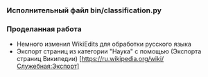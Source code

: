 ### Исполнительный файл bin/classification.py

### Проделанная работа
* Немного изменил WikiEdits для обработки русского языка
* Экспорт страниц из категории "Наука" с помощью (Экспорта страниц Википедии) [https://ru.wikipedia.org/wiki/Служебная:Экспорт]
